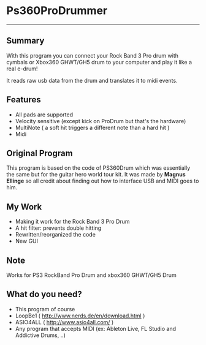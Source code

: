 # Ps360ProDrummer #

---

## Summary ##
With this program you can connect your Rock Band 3 Pro drum with cymbals or Xbox360 GHWT/GH5 drum to your computer and play it like a real e-drum!

It reads raw usb data from the drum and translates it to midi events.

## Features ##
  * All pads are supported
  * Velocity sensitive (except kick on ProDrum but that's the hardware)
  * MultiNote ( a soft hit triggers a different note than a hard hit )
  * Midi

## Original Program ##
This program is based on the code of PS360Drum which was essentially the same but for the guitar hero world tour  kit.
It was made by **Magnus Ellinge** so all credit about finding out how to interface USB and MIDI goes to him.

## My Work ##
  * Making it work for the Rock Band 3 Pro Drum
  * A hit filter: prevents double hitting
  * Rewritten/reorganized the code
  * New GUI

## Note ##
Works for PS3 RockBand Pro Drum and xbox360 GHWT/GH5 Drum

## What do you need? ##
  * This program of course
  * LoopBe1 ( http://www.nerds.de/en/download.html )
  * ASIO4ALL ( http://www.asio4all.com/ )
  * Any program that accepts MIDI (ex: Ableton Live, FL Studio and Addictive Drums, ..)